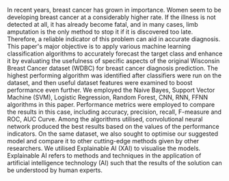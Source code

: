 In recent years, breast cancer has grown in importance. Women seem to be developing breast cancer at a considerably higher rate. If the illness is not detected at all, it has already become fatal, and in many cases, limb amputation is the only method to stop it if it is discovered too late. Therefore, a reliable indicator of this problem can aid in accurate diagnosis. This paper's major objective is to apply various machine learning classification algorithms to accurately forecast the target class and enhance it by evaluating the usefulness of specific aspects of the original Wisconsin Breast Cancer dataset (WDBC) for breast cancer diagnosis prediction. The highest performing algorithm was identified after classifiers were run on the dataset, and then useful dataset features were examined to boost performance even further. We employed the Naive Bayes, Support Vector Machine (SVM), Logistic Regression, Random Forest, CNN, RNN, FFNN algorithms in this paper. Performance metrics were employed to compare the results in this case, including accuracy, precision, recall, F-measure and ROC, AUC Curve. Among the algorithms utilised, convolutional neural network produced the best results based on the values of the performance indicators. On the same dataset, we also sought to optimise our suggested model and compare it to other cutting-edge methods given by other researchers. We utilised Explainable AI (XAI) to visualise the models. Explainable AI refers to methods and techniques in the application of artificial intelligence technology (AI) such that the results of the solution can be understood by human experts.
